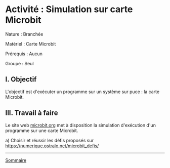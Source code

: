 # Activité : Simulation sur carte Microbit

Nature : Branchée

Matériel : Carte Microbit

Prérequis : Aucun

Groupe : Seul

## I. Objectif

L'objectif est d'exécuter un programme sur un système sur puce : la carte Microbit.

## III. Travail à faire

Le site web [microbit.org](https://python.microbit.org/v/3) met à disposition la simulation d'exécution d'un programme sur une carte Microbit.

a) Choisir et réussir les défis proposés sur https://numerique.ostralo.net/microbit_defis/
________________

[Sommaire](./../README.md)